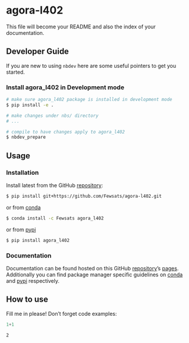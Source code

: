 # agora-l402


<!-- WARNING: THIS FILE WAS AUTOGENERATED! DO NOT EDIT! -->

This file will become your README and also the index of your
documentation.

## Developer Guide

If you are new to using `nbdev` here are some useful pointers to get you
started.

### Install agora_l402 in Development mode

``` sh
# make sure agora_l402 package is installed in development mode
$ pip install -e .

# make changes under nbs/ directory
# ...

# compile to have changes apply to agora_l402
$ nbdev_prepare
```

## Usage

### Installation

Install latest from the GitHub
[repository](https://github.com/Fewsats/agora-l402):

``` sh
$ pip install git+https://github.com/Fewsats/agora-l402.git
```

or from [conda](https://anaconda.org/Fewsats/agora-l402)

``` sh
$ conda install -c Fewsats agora_l402
```

or from [pypi](https://pypi.org/project/agora-l402/)

``` sh
$ pip install agora_l402
```

### Documentation

Documentation can be found hosted on this GitHub
[repository](https://github.com/Fewsats/agora-l402)’s
[pages](https://Fewsats.github.io/agora-l402/). Additionally you can
find package manager specific guidelines on
[conda](https://anaconda.org/Fewsats/agora-l402) and
[pypi](https://pypi.org/project/agora-l402/) respectively.

## How to use

Fill me in please! Don’t forget code examples:

``` python
1+1
```

    2

